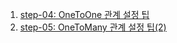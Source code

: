 1. [step-04: OneToOne 관계 설정 팁](https://github.com/yoon-youngjin/SSS/Sepl_Spring_Study/main/doc/step-04.md)
2. [step-05: OneToMany 관계 설정 팁(2)](https://github.com/yoon-youngjin/SSS/Sepl_Spring_Study/main/doc/step-05.md)
